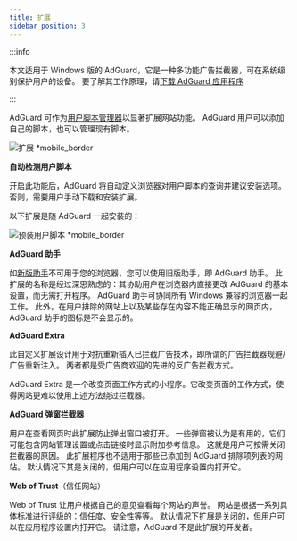 ```yaml
---
title: 扩展
sidebar_position: 3
---
```


:::info

本文适用于 Windows 版的 AdGuard，它是一种多功能广告拦截器，可在系统级别保护用户的设备。 要了解其工作原理，请[下载 AdGuard 应用程序](https://agrd.io/download-kb-adblock)

:::

AdGuard 可作为[用户脚本管理器](/general/extensions.md)以显著扩展网站功能。 AdGuard 用户可以添加自己的脚本，也可以管理现有脚本。

![扩展 \*mobile_border](https://cdn.adtidy.org/content/kb/ad_blocker/windows/overview/userscripts.png)

**自动检测用户脚本**

开启此功能后，AdGuard 将自动定义浏览器对用户脚本的查询并建议安装选项。 否则，需要用户手动下载和安装扩展。

以下扩展是随 AdGuard 一起安装的：

![预装用户脚本 \*mobile_border](https://cdn.adtidy.org/content/kb/ad_blocker/windows/overview/preinstalled-userscripts.png)

**AdGuard 助手**

如[新版助手](/adguard-for-windows/browser-assistant.md)不可用于您的浏览器，您可以使用旧版助手，即 AdGuard 助手。 此扩展的名称是经过深思熟虑的：其协助用户在浏览器内直接更改 AdGuard 的基本设置，而无需打开程序。 AdGuard 助手可协同所有 Windows 兼容的浏览器一起工作。 此外，在用户排除的网站上以及某些存在内容不能正确显示的网页内，AdGuard 助手的图标是不会显示的。

**AdGuard Extra**

此自定义扩展设计用于对抗重新插入已拦截广告技术，即所谓的广告拦截器规避/广告重新注入。 两者都是受广告商欢迎的先进的反广告拦截方式。

AdGuard Extra 是一个改变页面工作方式的小程序。它改变页面的工作方式，使得网站更难以使用上述方法绕过拦截器。

**AdGuard 弹窗拦截器**

用户在查看网页时此扩展防止弹出窗口被打开。 一些弹窗被认为是有用的，它们可能包含网站管理设置或点击链接时显示附加参考信息。 这就是用户可按需关闭拦截器的原因。 此扩展程序也不适用于那些已添加到 AdGuard 排除项列表的网站。 默认情况下其是关闭的，但用户可以在应用程序设置内打开它。

**Web of Trust**（信任网站）

Web of Trust 让用户根据自己的意见查看每个网站的声誉。 网站是根据一系列具体标准进行评级的：信任度、安全性等等。 默认情况下扩展是关闭的，但用户可以在应用程序设置内打开它。 请注意，AdGuard 不是此扩展的开发者。
